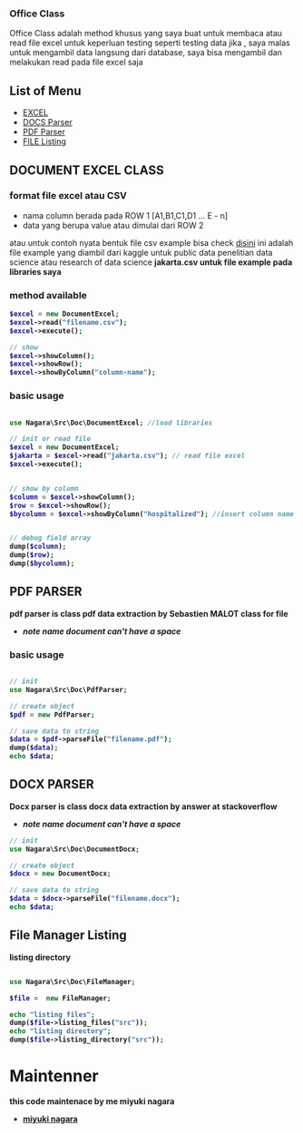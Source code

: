 ### Office Class

Office Class adalah method khusus yang saya buat untuk membaca atau read file excel untuk keperluan testing
seperti testing data jika , saya malas untuk mengambil data langsung dari database, saya bisa mengambil dan
melakukan read pada file excel saja


## List of Menu
- [EXCEL](###DOCUMENT-EXCEL-CLASS)
- [DOCS Parser](###DOCX-PARSER)
- [PDF Parser](###PDF-PARSE)
- [FILE Listing](###File-Manager-Listing)

## DOCUMENT EXCEL CLASS

### format file excel atau CSV

- nama column berada pada ROW 1 [A1,B1,C1,D1 ... E - n]
- data yang berupa value atau dimulai dari ROW 2

atau untuk contoh nyata bentuk file csv example bisa check [disini]() ini adalah file example yang diambil dari kaggle untuk public data penelitian data science atau research of data science <b>jakarta.csv<b> untuk file example pada libraries saya

### method available

```php
$excel = new DocumentExcel;
$excel->read("filename.csv");
$excel->execute();

// show
$excel->showColumn();
$excel->showRow();
$excel->showByColumn("column-name");

```

### basic usage

```php

use Nagara\Src\Doc\DocumentExcel; //load libraries

// init or read file
$excel = new DocumentExcel;
$jakarta = $excel->read("jakarta.csv"); // read file excel
$excel->execute();


// show by column
$column = $excel->showColumn();
$row = $excel->showRow();
$bycolumn = $excel->showByColumn("hospitalized"); //insert column name


// debug field array
dump($column);
dump($row);
dump($bycolumn);

```

## PDF PARSER

pdf parser is class pdf data extraction by Sebastien MALOT class for file

- _note name document can't have a space_

### basic usage

```php

// init
use Nagara\Src\Doc\PdfParser;

// create object
$pdf = new PdfParser;

// save data to string
$data = $pdf->parseFile("filename.pdf");
dump($data);
echo $data;
```

## DOCX PARSER

Docx parser is class docx data extraction by answer at stackoverflow

- _note name document can't have a space_

```php
// init
use Nagara\Src\Doc\DocumentDocx;

// create object
$docx = new DocumentDocx;

// save data to string
$data = $docx->parseFile("filename.docx");
echo $data;

```

## File Manager Listing

listing directory

```php

use Nagara\Src\Doc\FileManager;

$file =  new FileManager;

echo "listing files";
dump($file->listing_files("src"));
echo "listing directory";
dump($file->listing_directory("src"));


```

# Maintenner

this code maintenace by me miyuki nagara

- [miyuki nagara](https://github.com/naagaraa/)
